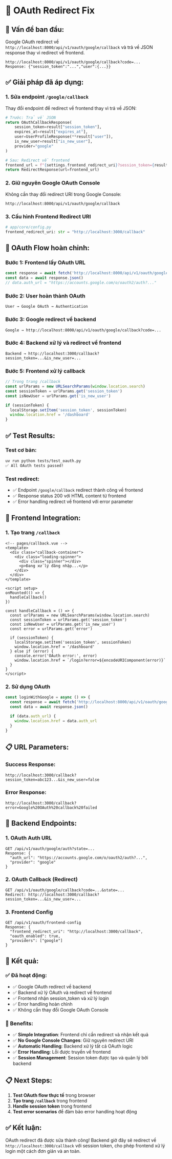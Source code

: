 # 🔧 OAuth Redirect Fix

## 🚨 **Vấn đề ban đầu:**

Google OAuth redirect về `http://localhost:8000/api/v1/oauth/google/callback` và trả về JSON response thay vì redirect về frontend.

```
http://localhost:8000/api/v1/oauth/google/callback?code=...
Response: {"session_token":"...","user":{...}}
```

## ✅ **Giải pháp đã áp dụng:**

### 1. **Sửa endpoint `/google/callback`**

Thay đổi endpoint để redirect về frontend thay vì trả về JSON:

```python
# Trước: Trả về JSON
return OAuthCallbackResponse(
    session_token=result["session_token"],
    expires_at=result["expires_at"],
    user=UserProfileResponse(**result["user"]),
    is_new_user=result["is_new_user"],
    provider="google"
)

# Sau: Redirect về frontend
frontend_url = f"{settings.frontend_redirect_uri}?session_token={result['session_token']}&is_new_user={result['is_new_user']}"
return RedirectResponse(url=frontend_url)
```

### 2. **Giữ nguyên Google OAuth Console**

Không cần thay đổi redirect URI trong Google Console:
```
http://localhost:8000/api/v1/oauth/google/callback
```

### 3. **Cấu hình Frontend Redirect URI**

```python
# app/core/config.py
frontend_redirect_uri: str = "http://localhost:3000/callback"
```

## 🎯 **OAuth Flow hoàn chỉnh:**

### **Bước 1: Frontend lấy OAuth URL**
```typescript
const response = await fetch('http://localhost:8000/api/v1/oauth/google/auth')
const data = await response.json()
// data.auth_url = "https://accounts.google.com/o/oauth2/auth?..."
```

### **Bước 2: User hoàn thành OAuth**
```
User → Google OAuth → Authentication
```

### **Bước 3: Google redirect về backend**
```
Google → http://localhost:8000/api/v1/oauth/google/callback?code=...
```

### **Bước 4: Backend xử lý và redirect về frontend**
```
Backend → http://localhost:3000/callback?session_token=...&is_new_user=...
```

### **Bước 5: Frontend xử lý callback**
```typescript
// Trong trang /callback
const urlParams = new URLSearchParams(window.location.search)
const sessionToken = urlParams.get('session_token')
const isNewUser = urlParams.get('is_new_user')

if (sessionToken) {
  localStorage.setItem('session_token', sessionToken)
  window.location.href = '/dashboard'
}
```

## ✅ **Test Results:**

### **Test cơ bản:**
```bash
uv run python tests/test_oauth.py
✅ All OAuth tests passed!
```

### **Test redirect:**
- ✅ Endpoint `/google/callback` redirect thành công về frontend
- ✅ Response status 200 với HTML content từ frontend
- ✅ Error handling redirect về frontend với error parameter

## 🚀 **Frontend Integration:**

### **1. Tạo trang `/callback`**
```vue
<!-- pages/callback.vue -->
<template>
  <div class="callback-container">
    <div class="loading-spinner">
      <div class="spinner"></div>
      <p>Đang xử lý đăng nhập...</p>
    </div>
  </div>
</template>

<script setup>
onMounted(() => {
  handleCallback()
})

const handleCallback = () => {
  const urlParams = new URLSearchParams(window.location.search)
  const sessionToken = urlParams.get('session_token')
  const isNewUser = urlParams.get('is_new_user')
  const error = urlParams.get('error')
  
  if (sessionToken) {
    localStorage.setItem('session_token', sessionToken)
    window.location.href = '/dashboard'
  } else if (error) {
    console.error('OAuth error:', error)
    window.location.href = `/login?error=${encodeURIComponent(error)}`
  }
}
</script>
```

### **2. Sử dụng OAuth**
```typescript
const loginWithGoogle = async () => {
  const response = await fetch('http://localhost:8000/api/v1/oauth/google/auth')
  const data = await response.json()
  
  if (data.auth_url) {
    window.location.href = data.auth_url
  }
}
```

## 📋 **URL Parameters:**

### **Success Response:**
```
http://localhost:3000/callback?session_token=abc123...&is_new_user=false
```

### **Error Response:**
```
http://localhost:3000/callback?error=Google%20OAuth%20callback%20failed
```

## 🔧 **Backend Endpoints:**

### **1. OAuth Auth URL**
```
GET /api/v1/oauth/google/auth?state=...
Response: {
  "auth_url": "https://accounts.google.com/o/oauth2/auth?...",
  "provider": "google"
}
```

### **2. OAuth Callback (Redirect)**
```
GET /api/v1/oauth/google/callback?code=...&state=...
Redirect: http://localhost:3000/callback?session_token=...&is_new_user=...
```

### **3. Frontend Config**
```
GET /api/v1/oauth/frontend-config
Response: {
  "frontend_redirect_uri": "http://localhost:3000/callback",
  "oauth_enabled": true,
  "providers": ["google"]
}
```

## 🎉 **Kết quả:**

### ✅ **Đã hoạt động:**
- ✅ Google OAuth redirect về backend
- ✅ Backend xử lý OAuth và redirect về frontend
- ✅ Frontend nhận session_token và xử lý login
- ✅ Error handling hoàn chỉnh
- ✅ Không cần thay đổi Google OAuth Console

### 🚀 **Benefits:**
- ✅ **Simple Integration**: Frontend chỉ cần redirect và nhận kết quả
- ✅ **No Google Console Changes**: Giữ nguyên redirect URI
- ✅ **Automatic Handling**: Backend xử lý tất cả OAuth logic
- ✅ **Error Handling**: Lỗi được truyền về frontend
- ✅ **Session Management**: Session token được tạo và quản lý bởi backend

## 📋 **Next Steps:**

1. **Test OAuth flow thực tế** trong browser
2. **Tạo trang `/callback`** trong frontend
3. **Handle session token** trong frontend
4. **Test error scenarios** để đảm bảo error handling hoạt động

## ✅ **Kết luận:**

OAuth redirect đã được sửa thành công! Backend giờ đây sẽ redirect về `http://localhost:3000/callback` với session token, cho phép frontend xử lý login một cách đơn giản và an toàn. 